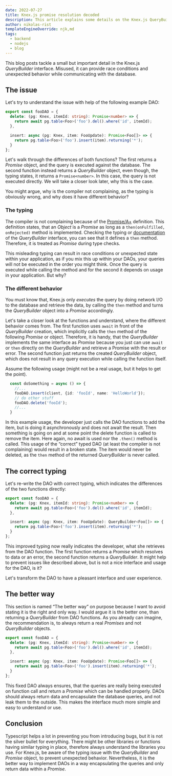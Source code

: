 ```yaml
---
date: 2022-07-27
title: Knex.js promise resolution decoded
description: This article explains some details on the Knex.js QueryBuilder interface and their impacts.
author: nikolas-rist
templateEngineOverride: njk,md
tags:
  - backend
  - nodejs
  - blog
---
```


This blog posts tackle a small but important detail in the Knex.js _QueryBuilder_ interface. Misused, it can provide race conditions and unexpected behavior while communicating with the database.

## The issue

Let's try to understand the issue with help of the following example DAO:

```typescript
export const fooDAO = {
  delete: (pg: Knex, itemId: string): Promise<number> => {
    return await pg.table<Foo>('foo').del().where('id', itemId);
  },

  insert: async (pg: Knex, item: FooUpdate): Promise<Foo[]> => {
    return pg.table<Foo>('foo').insert(item).returning('*');
  }
};
```

Let's walk through the differences of both functions? The first returns a _Promise_ object, and the query is executed against the database. The second function instead returns a _QueryBuilder_ object, even though, the typing states, it returns a `Promise<number>`. In this case, the query is not executed directly. We will take a closer look later, why this is the case.

You might argue, why is the compiler not complaining, as the typing is obviously wrong, and why does it have different behavior?

### The typing

The compiler is not complaining because of the [Promise/A+](https://promisesaplus.com/#requirements) definition. This definition states, that an _Object_ is a _Promise_ as long as a `then(onFulfilled, onRejected)` method is implemented. Checking the typing or [documentation](http://knexjs.org/guide/interfaces.html#promises) of the _QueryBuilder_ interface, you can see that it defines a `then` method. Therefore, it is treated as _Promise_ during type checks.

This misleading typing can result in race conditions or unexpected state within your application, as if you mix this up within your DAOs, your queries will not be executed in the order you might think. Once the query is executed while calling the method and for the second it depends on usage in your application. But why?

### The different behavior

You must know that, Knex.js only _executes_ the query by doing network I/O to the database and retrieve the data, by calling the `then` method and turns the _QueryBuilder_ object into a _Promise_ accordingly.

Let's take a closer look at the functions and understand, where the different behavior comes from. The first function uses `await` in front of the _QueryBuilder_ creation, which implicitly calls the `then` method of the following _Promise_ or object. Therefore, it is handy, that the _QueryBuilder_ implements the same interface as _Promise_ because you just can use `await` or `then` directly on the _QueryBuilder_ and retrieve a Promise with the result or error. The second function just returns the created _QueryBuilder_ object, which does not result in any query execution while calling the function itself.

Assume the following usage (might not be a real usage, but it helps to get the point).

```typescript
  const doSomething = async () => {
    //...
    fooDAO.insert(client, {id: 'fooId', name: 'HelloWorld'});
    // do other stuff
    fooDAO.delete('fooId');
    //...
  }
```

In this example usage, the developer just calls the DAO functions to add the item, but is doing it asynchronously and does not await the result. Then something is going on and at some point the delete function is called to remove the item. Here again, no await is used nor the `.then()` method is called. This usage of the “correct” typed DAO (at least the compiler is not complaining) would result in a broken state. The item would never be deleted, as the `then` method of the returned _QueryBuilder_ is never called.

## The correct typing

Let's re-write the DAO with correct typing, which indicates the differences of the two functions directly:

```typescript
export const fooDAO = {
  delete: (pg: Knex, itemId: string): Promise<number> => {
    return await pg.table<Foo>('foo').del().where('id', itemId);
  },

  insert: async (pg: Knex, item: FooUpdate): QueryBuilder<Foo[]> => {
    return pg.table<Foo>('foo').insert(item).returning('*');
  }
};
```

This improved typing now really indicates the developer, what she retrieves from the DAO function. The first function returns a _Promise_ which resolves to data or an error, the second function returns a _QueryBuilder_.
It might help to prevent issues like described above, but is not a nice interface and usage for the DAO, is it?

Let's transform the DAO to have a pleasant interface and user experience.

## The better way

This section is named “The better way” on purpose because I want to avoid stating it is the right and only way.  I would argue it is the better one, than returning a _QueryBuilder_ from DAO functions.
As you already can imagine, the recommendation is, to always return a real _Promises_ and not _QueryBuilder_ objects.

```typescript
export const fooDAO = {
  delete: (pg: Knex, itemId: string): Promise<number> => {
    return await pg.table<Foo>('foo').del().where('id', itemId);
  },

  insert: async (pg: Knex, item: FooUpdate): Promise<Foo[]> => {
    return await pg.table<Foo>('foo').insert(item).returning('*');
  }
};
```

This fixed DAO always ensures, that the queries are really being executed on function call and return a _Promise_ which can be handled properly.
DAOs should always return data and encapsulate the database queries, and not leak them to the outside. This makes the interface much more simple and easy to understand or use.

## Conclusion

Typescript helps a lot in preventing you from introducing bugs, but it is not the silver bullet for everything. There might be other libraries or functions having similar typing in place, therefore always understand the libraries you use.
For Knex.js, be aware of the typing issue with the _QueryBuilder_ and _Promise_ object, to prevent unexpected behavior. Nevertheless, it is the better way to implement DAOs in a way encapsulating the queries and only return data within a _Promise_.
